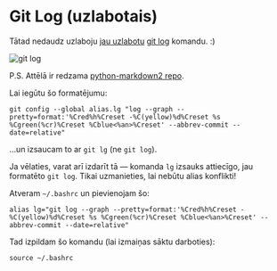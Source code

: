 # Git Log (uzlabotais)

Tātad nedaudz uzlaboju [jau uzlabotu](http://www.jukie.net/bart/blog/pimping-out-git-log) [git log](http://www.kernel.org/pub/software/scm/git/docs/git-log.html) komandu. :)

![git log](http://i.imgur.com/ViaMy.png "git log")

P.S. Attēlā ir redzama [python-markdown2 repo](https://github.com/trentm/python-markdown2).

Lai iegūtu šo formatējumu:

~~~
git config --global alias.lg "log --graph --pretty=format:'%Cred%h%Creset -%C(yellow)%d%Creset %s %Cgreen(%cr)%Creset %Cblue<%an>%Creset' --abbrev-commit --date=relative"
~~~

...un izsaucam to ar `git lg` (ne `git log`).

Ja vēlaties, varat arī izdarīt tā — komanda `lg` izsauks attiecīgo, jau formatēto `git log`. Tikai uzmanieties, lai nebūtu alias konflikti!

Atveram `~/.bashrc` un pievienojam šo:

~~~
alias lg="git log --graph --pretty=format:'%Cred%h%Creset -%C(yellow)%d%Creset %s %Cgreen(%cr)%Creset %Cblue<%an>%Creset' --abbrev-commit --date=relative"
~~~

Tad izpildam šo komandu (lai izmaiņas sāktu darboties):

~~~
source ~/.bashrc
~~~